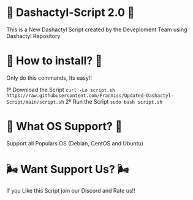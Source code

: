 # 🌟 Dashactyl-Script 2.0 🌟
This is a New Dashactyl Script created by the Deveploment Team using Dashactyl Repository

# 🌌 How to install? 🌌
Only do this commands, Its easy!!

1º Download the Script
``curl -Lo script.sh https://raw.githubusercontent.com/FranXiss/Updated-Dashactyl-Script/main/script.sh``
2º Run the Script
``sudo bash script.sh``
# 🌠 What OS Support? 🌠
Support all Populars OS (Debian, CentOS and Ubuntu)

# 🌬️ Want Support Us? 🌬️
If you Like this Script join our Discord and Rate us!! 
